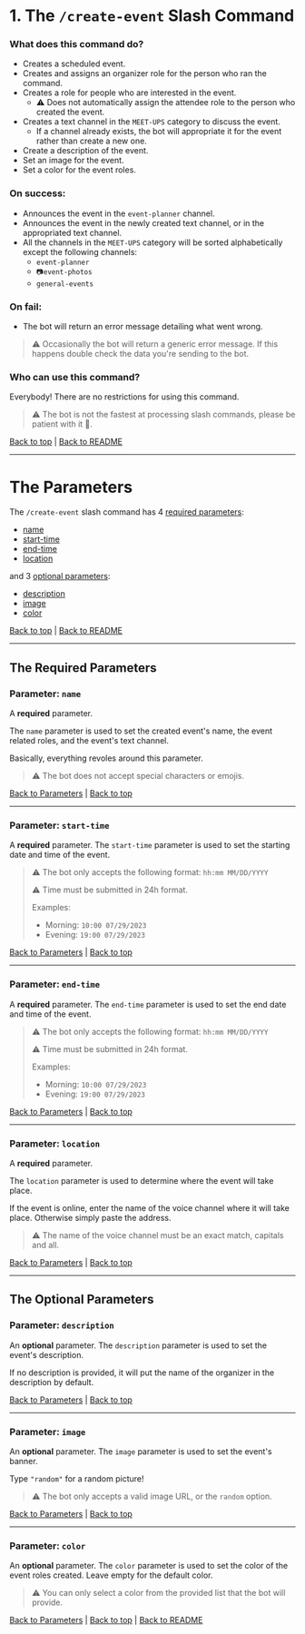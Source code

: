 # 1. The `/create-event` Slash Command

### What does this command do?

- Creates a scheduled event.
- Creates and assigns an organizer role for the person who ran the command.
- Creates a role for people who are interested in the event.
    - ⚠️ Does not automatically assign the attendee role to the person who created the event.
- Creates a text channel in the `MEET-UPS` category to discuss the event.
    - If a channel already exists, the bot will appropriate it for the event rather than create a new one.
- Create a description of the event.
- Set an image for the event.
- Set a color for the event roles.

### On success:

- Announces the event in the `event-planner` channel.
- Announces the event in the newly created text channel, or in the appropriated text channel.
- All the channels in the `MEET-UPS` category will be sorted alphabetically except the following channels:
    - `event-planner`
    - `📷event-photos`
    - `general-events`

### On fail:
- The bot will return an error message detailing what went wrong.

> ⚠️ Occasionally the bot will return a generic error message. If this happens double check the data you're sending to the bot.

### Who can use this command?

Everybody! There are no restrictions for using this command.

> ⚠️ The bot is not the fastest at processing slash commands, please be patient with it 🙏.

[Back to top](#1-the-create-event-slash-command) | [Back to README](../README.md)

---

# The Parameters

The `/create-event` slash command has 4 [required parameters](#the-required-parameters):

- [name](#parameter-name)
- [start-time](#parameter-start-time)
- [end-time](#parameter-end-time)
- [location](#parameter-location)

and 3 [optional parameters](#the-optional-parameters):

- [description](#parameter-description)
- [image](#parameter-image)
- [color](#parameter-color)

[Back to top](#1-the-create-event-slash-command) | [Back to README](../README.md)

---


## The Required Parameters

### Parameter: `name`

A **required** parameter. 

The `name` parameter is used to set the created event's name, the event related roles, and the event's text channel. 

Basically, everything revoles around this parameter.

> ⚠️ The bot does not accept special characters or emojis.

[Back to Parameters](#the-parameters) | [Back to top](#1-the-create-event-slash-command)

---

### Parameter: `start-time`

A **required** parameter. The `start-time` parameter is used to set the starting date and time of the event.

> ⚠️ The bot only accepts the following format: `hh:mm MM/DD/YYYY`
>
> ⚠️ Time must be submitted in 24h format.
> 
> Examples: 
> - Morning: `10:00 07/29/2023`
> - Evening: `19:00 07/29/2023`

[Back to Parameters](#the-parameters) | [Back to top](#1-the-create-event-slash-command)

---

### Parameter: `end-time`

A **required** parameter. The `end-time` parameter is used to set the end date and time of the event.

> ⚠️ The bot only accepts the following format: `hh:mm MM/DD/YYYY`
>
> ⚠️ Time must be submitted in 24h format.
> 
> Examples: 
> - Morning: `10:00 07/29/2023`
> - Evening: `19:00 07/29/2023`

[Back to Parameters](#the-parameters) | [Back to top](#1-the-create-event-slash-command)

---

### Parameter: `location`

A **required** parameter. 

The `location` parameter is used to determine where the event will take place. 

If the event is online, enter the name of the voice channel where it will take place. Otherwise simply paste the address.

> ⚠️ The name of the voice channel must be an exact match, capitals and all.

[Back to Parameters](#the-parameters) | [Back to top](#1-the-create-event-slash-command)

---

## The Optional Parameters

### Parameter: `description`

An **optional** parameter. The `description` parameter is used to set the event's description.

If no description is provided, it will put the name of the organizer in the description by default.

[Back to Parameters](#the-parameters) | [Back to top](#1-the-create-event-slash-command)

---

### Parameter: `image`

An **optional** parameter. The `image` parameter is used to set the event's banner. 

Type `"random"` for a random picture!

> ⚠️ The bot only accepts a valid image URL, or the `random` option.

[Back to Parameters](#the-parameters) | [Back to top](#1-the-create-event-slash-command)

---

### Parameter: `color`

An **optional** parameter. The `color` parameter is used to set the color of the event roles created. Leave empty for the default color.

> ⚠️ You can only select a color from the provided list that the bot will provide.

[Back to Parameters](#the-parameters) | [Back to top](#1-the-create-event-slash-command) | [Back to README](../README.md)